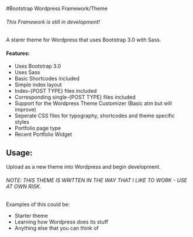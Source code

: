 #Bootstrap Wordpress Framework/Theme

###### This Framework is still in development!

A starer theme for Wordpress that uses Bootstrap 3.0 with Sass.

#### Features:

* Uses Bootstrap 3.0
* Uses Sass
* Basic Shortcodes included
* Simple index layout
* Index-{POST TYPE} files included
* Corresponding single-{POST TYPE} files included
* Support for the Wordpress Theme Customizer (Basic atm but will improve)
* Seperate CSS files for typography, shortcodes and theme specific styles
* Portfolio page type
* Recent Portfolio Widget





## Usage:
Upload as a new theme into Wordpress and begin development.


###### NOTE: THIS THEME IS WRITTEN IN THE WAY THAT I LIKE TO WORK - USE AT OWN RISK.



Examples of this could be:

* Starter theme
* Learning how Wordpress does its stuff
* Anything else that you can think of










